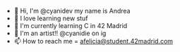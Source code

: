 - 👋 Hi, I'm @cyanidev my name is Andrea 
- 👀 I love learning new stuf
- 🌱 I'm currently learning C in 42 Madrid
- 💞️ I'm an artist!! @cyanidie on ig
- 📫 How to reach me = afelicia@student.42madrid.com

<!---
cyanidev/cyanidev is a ✨ special ✨ repository because its `README.md` (this file) appears on your GitHub profile.
You can click the Preview link to take a look at your changes.
--->
